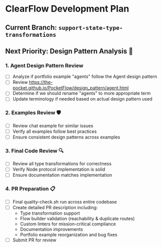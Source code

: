# ClearFlow Development Plan

## Current Branch: `support-state-type-transformations`

## Next Priority: Design Pattern Analysis 🎯

### 1. Agent Design Pattern Review
- [ ] Analyze if portfolio example "agents" follow the Agent design pattern
- [ ] Review https://the-pocket.github.io/PocketFlow/design_pattern/agent.html
- [ ] Determine if we should rename "agents" to more appropriate term
- [ ] Update terminology if needed based on actual design pattern used

### 2. Examples Review 🛡️
- [ ] Review chat example for similar issues
- [ ] Verify all examples follow best practices
- [ ] Ensure consistent design patterns across examples

### 3. Final Code Review 🔍
- [ ] Review all type transformations for correctness
- [ ] Verify Node protocol implementation is solid
- [ ] Ensure documentation matches implementation

### 4. PR Preparation 📋
- [ ] Final quality-check.sh run across entire codebase
- [ ] Create detailed PR description including:
  - Type transformation support  
  - Flow builder validation (reachability & duplicate routes)
  - Custom linters for mission-critical compliance
  - Documentation improvements
  - Portfolio example reorganization and bug fixes
- [ ] Submit PR for review
